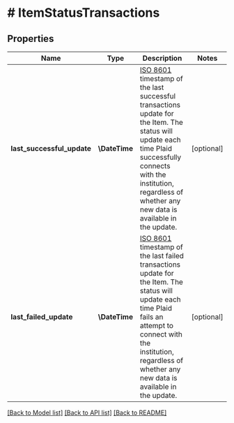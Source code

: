 # # ItemStatusTransactions

## Properties

Name | Type | Description | Notes
------------ | ------------- | ------------- | -------------
**last_successful_update** | **\DateTime** | [ISO 8601](https://wikipedia.org/wiki/ISO_8601) timestamp of the last successful transactions update for the Item. The status will update each time Plaid successfully connects with the institution, regardless of whether any new data is available in the update. | [optional]
**last_failed_update** | **\DateTime** | [ISO 8601](https://wikipedia.org/wiki/ISO_8601) timestamp of the last failed transactions update for the Item. The status will update each time Plaid fails an attempt to connect with the institution, regardless of whether any new data is available in the update. | [optional]

[[Back to Model list]](../../README.md#models) [[Back to API list]](../../README.md#endpoints) [[Back to README]](../../README.md)
